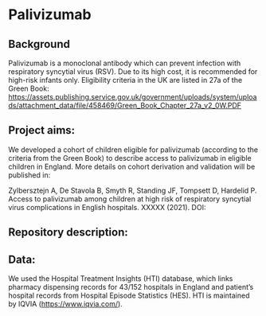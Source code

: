 # Palivizumab

## Background
Palivizumab is a monoclonal antibody which can prevent infection with respiratory syncytial virus (RSV). Due to its high cost, it is recommended for high-risk infants only. Eligibility criteria in the UK are listed in 27a of the Green Book:  https://assets.publishing.service.gov.uk/government/uploads/system/uploads/attachment_data/file/458469/Green_Book_Chapter_27a_v2_0W.PDF

## Project aims:
We developed a cohort of children eligible for palivizumab (according to the criteria from the Green Book) to describe access to palivizumab in eligible children in England. More details on cohort derivation and validation will be published in:

Zylbersztejn A, De Stavola B, Smyth R, Standing JF, Tompsett D, Hardelid P. Access to palivizumab among children at high risk of respiratory syncytial virus complications in English hospitals. XXXXX (2021). DOI: 

## Repository description:


## Data:
We used the Hospital Treatment Insights (HTI) database, which links pharmacy dispensing records for 43/152 hospitals in England and patient’s hospital records from Hospital Episode Statistics (HES). HTI is maintained by IQVIA (https://www.iqvia.com/). 

 


